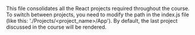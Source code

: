 This file consolidates all the React projects required throughout the course. To switch between projects, you need to modify the path in the index.js file (like this: './Projects/<project_name>/App'). By default, the last project discussed in the course will be rendered.